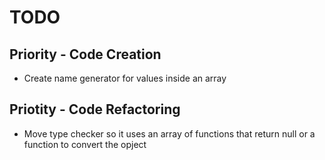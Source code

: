 # TODO

## Priority - Code Creation

* Create name generator for values inside an array

## Priotity - Code Refactoring

* Move type checker so it uses an array of functions that return null or a function to convert the opject